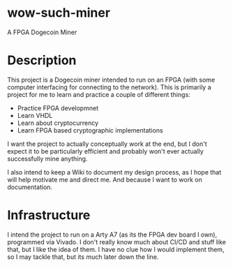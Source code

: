 # wow-such-miner
A FPGA Dogecoin Miner

# Description
This project is a Dogecoin miner intended to run on an FPGA (with some computer interfacing for connecting to the network). This is primarily a project for me to learn and practice a couple of different things:
* Practice FPGA developmnet
* Learn VHDL
* Learn about cryptocurrency
* Learn FPGA based cryptographic implementations

I want the project to actually conceptually work at the end, but I don't expect it to be particularly efficient and probably won't ever actually successfully mine anything.

I also intend to keep a Wiki to document my design process, as I hope that will help motivate me and direct me. And because I want to work on documentation.

# Infrastructure
I intend the project to run on a Arty A7 (as its the FPGA dev board I own), programmed via Vivado.
I don't really know much about CI/CD and stuff like that, but I like the idea of them. I have no clue how I would implement them, so I may tackle that, but its much later down the line.
